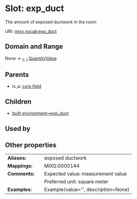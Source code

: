 
# Slot: exp_duct


The amount of exposed ductwork in the room

URI: [mixs.vocab:exp_duct](https://w3id.org/mixs/vocab/exp_duct)


## Domain and Range

None &#8594;  <sub>0..1</sub> [QuantityValue](QuantityValue.md)

## Parents

 *  is_a: [core field](core_field.md)

## Children

 *  [built environment➞exp_duct](built_environment_exp_duct.md)

## Used by


## Other properties

|  |  |  |
| --- | --- | --- |
| **Aliases:** | | exposed ductwork |
| **Mappings:** | | MIXS:0000144 |
| **Comments:** | | Expected value: measurement value |
|  | | Preferred unit: square meter |
| **Examples:** | | Example(value='', description=None) |


